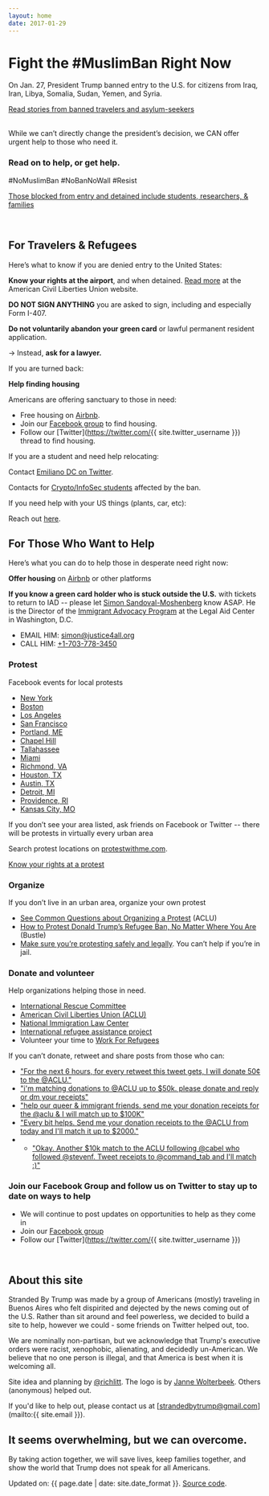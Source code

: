 ```yaml
---
layout: home
date: 2017-01-29
---
```

# Fight the #MuslimBan Right Now

On Jan. 27, President Trump banned entry to the U.S. for citizens from Iraq, Iran, Libya, Somalia, Sudan, Yemen, and Syria.

<p class="center-link">
  <a href="https://www.nytimes.com/2017/01/28/us/us-immigration-ban.html?pagewanted=all">Read stories from banned travelers and asylum-seekers</a>
</p>
<br/>
While we can’t directly change the president’s decision, we CAN offer urgent help to those who need it.

### Read on to help, or get help.
\#NoMuslimBan #NoBanNoWall #Resist

<p class="center-link">
  <a href="https://www.nytimes.com/2017/01/28/us/refugees-detained-at-us-airports-prompting-legal-challenges-to-trumps-immigration-order.html?pagewanted=all">Those blocked from entry and detained include students, researchers, & families</a>
</p>

<br/>

## For Travelers & Refugees

Here’s what to know if you are denied entry to the United States:

**Know your rights at the airport**, and when detained. [Read more](https://www.aclu.org/know-your-rights) at the American Civil Liberties Union website.

**DO NOT SIGN ANYTHING** you are asked to sign, including and especially Form I-407.

**Do not voluntarily abandon your green card** or lawful permanent resident application.

→ Instead, **ask for a lawyer.**

If you are turned back:

**Help finding housing**

Americans are offering sanctuary to those in need:

  * Free housing on [Airbnb](https://twitter.com/bchesky/status/825517729251684352).
  * Join our [Facebook group](https://www.facebook.com/groups/155248034975170/) to find housing.
  * Follow our [Twitter](https://twitter.com/{{ site.twitter_username }}) thread to find housing.

If you are a student and need help relocating:

Contact [Emiliano DC on Twitter](https://twitter.com/emilianodc_/status/825450701367148545).

Contacts for [Crypto/InfoSec students](https://docs.google.com/document/d/17r18cKaMSeZF4fI7UZYV0QwCvdbEb3vy3BMNZfgbgzI/edit) affected by the ban.

If you need help with your US things (plants, car, etc):

Reach out [here](https://twitter.com/FreeSciNet/status/825546738605891584).
<br/>

## For Those Who Want to Help

Here’s what you can do to help those in desperate need right now:

**Offer housing** on [Airbnb](https://www.airbnb.com/disaster) or other platforms

**If you know a green card holder who is stuck outside the U.S.** with tickets to return to IAD -- please let [Simon Sandoval-Moshenberg](mailto:simon@justice4all.org) know ASAP. He is the Director of the [Immigrant Advocacy Program](https://www.justice4all.org/immigrant-advocacy-program/) at the Legal Aid Center in Washington, D.C.

  * EMAIL HIM: [simon@justice4all.org](mailto:simon@justice4all.org)
  * CALL HIM: [+1-703-778-3450](tel:+1-703-778-3450)

### **Protest**

Facebook events for local protests

  * [New York](http://pix11.com/2017/01/28/protesters-gather-at-jfk-airports-terminal-4-after-refugees-detained-following-trumps-immigration-ban/)
  * [Boston](https://www.facebook.com/events/1808560036070492/)
  * [Los Angeles](https://www.facebook.com/events/390044374684230/)
  * [San Francisco](https://www.facebook.com/events/1851001951851194)
  * [Portland, ME](https://www.facebook.com/events/326549134409135/)
  * [Chapel Hill](https://www.facebook.com/events/1830257140581355/)
  * [Tallahassee](https://www.facebook.com/events/949637481837442/)
  * [Miami](https://www.facebook.com/events/617672891761442/)
  * [Richmond, VA](https://www.facebook.com/events/195526110922631/)
  * [Houston, TX](https://www.facebook.com/events/771992316298993/)
  * [Austin, TX](https://www.facebook.com/events/760757904100266/)
  * [Detroit, MI](https://www.facebook.com/events/959584757476881/)
  * [Providence, RI](https://www.facebook.com/events/1571276276234343/)
  * [Kansas City, MO](https://www.facebook.com/events/1725475487783120/)

If you don’t see your area listed, ask friends on Facebook or Twitter -- there will be protests in virtually every urban area

Search protest locations on [protestwithme.com](http://www.protestwithme.com/).

<p class="center-link">
<a class="btn btn-blue" href="https://www.aclu.org/sites/default/files/field_pdf_file/kyr_protests.pdf">Know your rights at a protest</a>
</p>

### **Organize**

If you don’t live in an urban area, organize your own protest

  * [See Common Questions about Organizing a Protest](https://www.aclunc.org/our-work/know-your-rights/free-speech-protests-demonstrations) (ACLU)
  * [How to Protest Donald Trump’s Refugee Ban, No Matter Where You Are](https://www.bustle.com/p/how-to-protest-donald-trumps-refugee-ban-no-matter-where-you-are-33783) (Bustle)
  * [Make sure you’re protesting safely and legally](http://lifehacker.com/how-to-protest-safely-and-legally-5859590). You can’t help if you’re in jail.

### **Donate** and volunteer

Help organizations helping those in need.

  * [International Rescue Committee](https://help.rescue.org/donate/refugees-need-urgent-support?ms=gs_ppc_onex_inaug17_es_170112&initialms=gs_ppc_onex_inaug17_es_170112&gclid=CMHut-Ww5tECFdm3wAodiUAPXw)
  * [American Civil Liberties Union (ACLU)](https://action.aclu.org/secure/he-discriminated-we-sued)
  * [National Immigration Law Center](https://nilc.z2systems.com/np/clients/nilc/donation.jsp?campaign=15)
  * [International refugee assistance project](https://irap.urbanjustice.org/civicrm/contribute/transact?reset=1&id=13)
  * Volunteer your time to [Work For Refugees](https://www.globalcitizen.org/en/content/refugees-workforrefugees-worldvision-newzealand/)

If you can’t donate, retweet and share posts from those who can:

  * ["For the next 6 hours, for every retweet this tweet gets, I will donate 50¢ to the @ACLU."](https://twitter.com/pacdude/status/825537340072402944)
  * ["i'm matching donations to @ACLU up to  $50k. please donate and reply or dm your receipts"](https://twitter.com/dhof/status/825525689533227008)
  * ["help our queer & immigrant friends. send me your donation receipts for the @aclu & I will match up to $100K"](https://twitter.com/Sia/status/825459576036220929)
  * ["Every bit helps. Send me your donation receipts to the @ACLU from today and I'll match it up to $2000."](https://twitter.com/goldroom/status/825504681820450817)
  * * ["Okay. Another $10k match to the ACLU following @cabel who followed @stevenf. Tweet receipts to @command_tab and I'll match :)"](https://twitter.com/stewart/status/825581768241606656)

### **Join our Facebook Group** and follow us on Twitter to stay up to date on ways to help
  * We will continue to post updates on opportunities to help as they come in
  * Join our [Facebook group](https://www.facebook.com/groups/155248034975170/)
  * Follow our [Twitter](https://twitter.com/{{ site.twitter_username }})

<br/>

## About this site

Stranded By Trump was made by a group of Americans (mostly) traveling in Buenos Aires who felt dispirited and dejected by the news coming out of the U.S. Rather than sit around and feel powerless, we decided to build a site to help, however we could - some friends on Twitter helped out, too.

We are nominally non-partisan, but we acknowledge that Trump's executive orders were racist, xenophobic, alienating, and decidedly un-American. We believe that no one person is illegal, and that America is best when it is welcoming all.

Site idea and planning by [@richlitt](https://twitter.com/richlitt). The logo is by [Janne Wolterbeek](http://www.waldbach.nl/). Others (anonymous) helped out.

If you'd like to help out, please contact us at [strandedbytrump@gmail.com](mailto:{{ site.email }}).

<h2 class="final-thought">It seems overwhelming, but we can overcome.</h2>
<p class="final-thought">
  By taking action together, we will save lives, keep families together, and show the world that Trump does not speak for all Americans.
</p>

<span>Updated on: {{ page.date | date: site.date_format }}</span>. [Source code](https://github.com/RichardLitt/stranded-by-trump).
